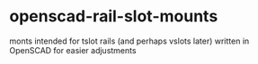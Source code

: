 # openscad-rail-slot-mounts
monts intended for tslot rails (and perhaps vslots later) written in OpenSCAD for easier adjustments

